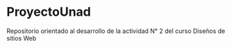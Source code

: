 # ProyectoUnad
Repositorio orientado al desarrollo de la actividad N° 2 del curso Diseños de sitios Web

